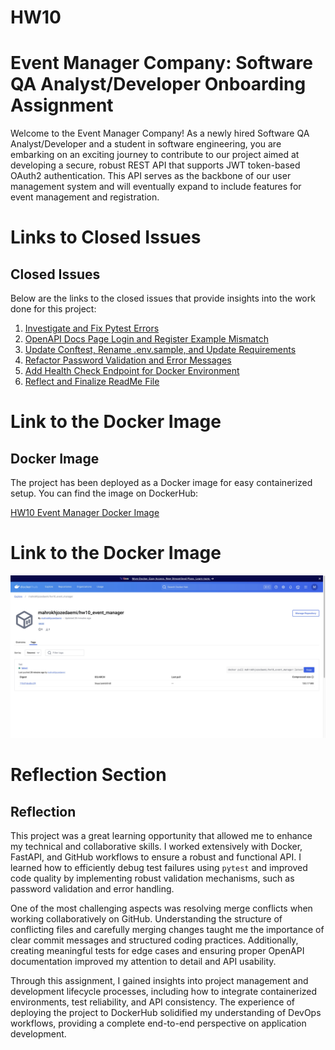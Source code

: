 # HW10
# Event Manager Company: Software QA Analyst/Developer Onboarding Assignment

Welcome to the Event Manager Company! As a newly hired Software QA Analyst/Developer and a student in software engineering, you are embarking on an exciting journey to contribute to our project aimed at developing a secure, robust REST API that supports JWT token-based OAuth2 authentication. This API serves as the backbone of our user management system and will eventually expand to include features for event management and registration.

# Links to Closed Issues

## Closed Issues

Below are the links to the closed issues that provide insights into the work done for this project:

1. [Investigate and Fix Pytest Errors](https://github.com/MahrokhJozedaemi2016/HW10_event_manager/issues/1)
2. [OpenAPI Docs Page Login and Register Example Mismatch](https://github.com/MahrokhJozedaemi2016/HW10_event_manager/issues/3)
3. [Update Conftest, Rename .env.sample, and Update Requirements](https://github.com/MahrokhJozedaemi2016/HW10_event_manager/issues/5)
4. [Refactor Password Validation and Error Messages](https://github.com/MahrokhJozedaemi2016/HW10_event_manager/issues/7)
5. [Add Health Check Endpoint for Docker Environment](https://github.com/MahrokhJozedaemi2016/HW10_event_manager/issues/8)
6. [Reflect and Finalize ReadMe File](https://github.com/MahrokhJozedaemi2016/HW10_event_manager/issues/11)


# Link to the Docker Image

## Docker Image

The project has been deployed as a Docker image for easy containerized setup. You can find the image on DockerHub:

[HW10 Event Manager Docker Image](https://hub.docker.com/r/mahrokhjozedaemi/hw10_event_manager/tags)

# Link to the Docker Image

![Docker Image Screenshot](images/Docker_image_HW10.jpg)


# Reflection Section

## Reflection

This project was a great learning opportunity that allowed me to enhance my technical and collaborative skills. I worked extensively with Docker, FastAPI, and GitHub workflows to ensure a robust and functional API. I learned how to efficiently debug test failures using `pytest` and improved code quality by implementing robust validation mechanisms, such as password validation and error handling.

One of the most challenging aspects was resolving merge conflicts when working collaboratively on GitHub. Understanding the structure of conflicting files and carefully merging changes taught me the importance of clear commit messages and structured coding practices. Additionally, creating meaningful tests for edge cases and ensuring proper OpenAPI documentation improved my attention to detail and API usability.

Through this assignment, I gained insights into project management and development lifecycle processes, including how to integrate containerized environments, test reliability, and API consistency. The experience of deploying the project to DockerHub solidified my understanding of DevOps workflows, providing a complete end-to-end perspective on application development.

